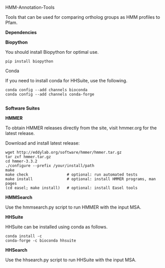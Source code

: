 HMM-Annotation-Tools

Tools that can be used for comparing ortholog groups as HMM profiles to Pfam.

**Dependencies**

**Biopython**

You should install Biopython for optimal use.

```pip install biopython```

Conda

If you need to install conda for HHSuite, use the following.

```
conda config --add channels bioconda
conda config --add channels conda-forge
   
   ```



**Software Suites**


**HMMER**

To obtain HMMER releases directly from the site, visit hmmer.org for the latest release.

Download and install latest release: 

   ```
wget http://eddylab.org/software/hmmer/hmmer.tar.gz
tar zxf hmmer.tar.gz
cd hmmer-3.3.2
./configure --prefix /your/install/path
make
make check                 # optional: run automated tests
make install               # optional: install HMMER programs, man pages
(cd easel; make install)   # optional: install Easel tools
   ```
   
   
**HMMSearch**

Use the hmmsearch.py script to run HMMER with the input MSA. 


**HHSuite**

HHSuite can be installed using conda as follows.

```
conda install -c
conda-forge -c bioconda hhsuite
```

**HHSearch**

Use the hhsearch.py script to run HHSuite with the input MSA. 
